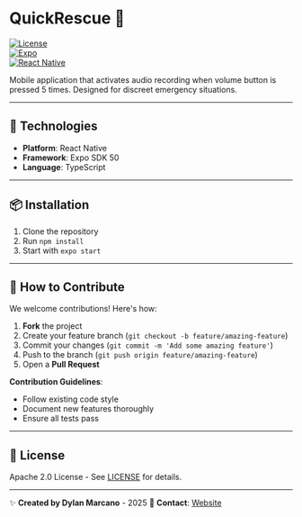 # QuickRescue 🚨  

[![License](https://img.shields.io/badge/License-Apache_2.0-blue.svg)](https://opensource.org/licenses/Apache-2.0)  
[![Expo](https://img.shields.io/badge/Expo-SDK_50-4630EB.svg?logo=expo)](https://expo.dev)  
[![React Native](https://img.shields.io/badge/React_Native-0.73.2-61DAFB.svg?logo=react)](https://reactnative.dev)  

Mobile application that activates audio recording when volume button is pressed 5 times. Designed for discreet emergency situations.

---

## 🚀 Technologies  
- **Platform**: React Native  
- **Framework**: Expo SDK 50  
- **Language**: TypeScript  

---

## 📦 Installation  
1. Clone the repository  
2. Run `npm install`  
3. Start with `expo start`  

---

## 🤝 How to Contribute

We welcome contributions! Here's how:

1. **Fork** the project  
2. Create your feature branch (`git checkout -b feature/amazing-feature`)  
3. Commit your changes (`git commit -m 'Add some amazing feature'`)  
4. Push to the branch (`git push origin feature/amazing-feature`)  
5. Open a **Pull Request**  

**Contribution Guidelines**:  
- Follow existing code style  
- Document new features thoroughly  
- Ensure all tests pass  

---

## 📄 License  
Apache 2.0 License - See [LICENSE](LICENSE) for details.  

--- 

✨ **Created by Dylan Marcano** - 2025 
📧 **Contact**: [Website](https://nxus-dev-sphere.vercel.app/)